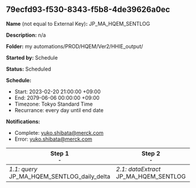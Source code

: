 ## 79ecfd93-f530-8343-f5b8-4de39626a0ec

**Name** (not equal to External Key)**:** JP_MA_HQEM_SENTLOG

**Description:** n/a

**Folder:** my automations/PROD/HQEM/Ver2/HHIE_output/

**Started by:** Schedule

**Status:** Scheduled

**Schedule:**

* Start: 2023-02-20 21:00:00 +09:00
* End: 2079-06-06 00:00:00 +09:00
* Timezone: Tokyo Standard Time
* Recurrance: every day until end date

**Notifications:**

* Complete: yuko.shibata@merck.com
* Error: yuko.shibata@merck.com

| Step 1<br>_<small>-</small>_ | Step 2<br>_<small>-</small>_ | Step 3<br>_<small>-</small>_ | Step 4<br>_<small>-</small>_ |
| --- | --- | --- | --- |
| _1.1: query_<br>JP_MA_HQEM_SENTLOG_daily_delta | _2.1: dataExtract_<br>JP_MA_HQEM_SENTLOG | _3.1: dataExtract_<br>Convert_JP_MA_HQEM_SENTLOG | _4.1: fileTransfer_<br>JP_MA_HQEM_SENTLOG |
